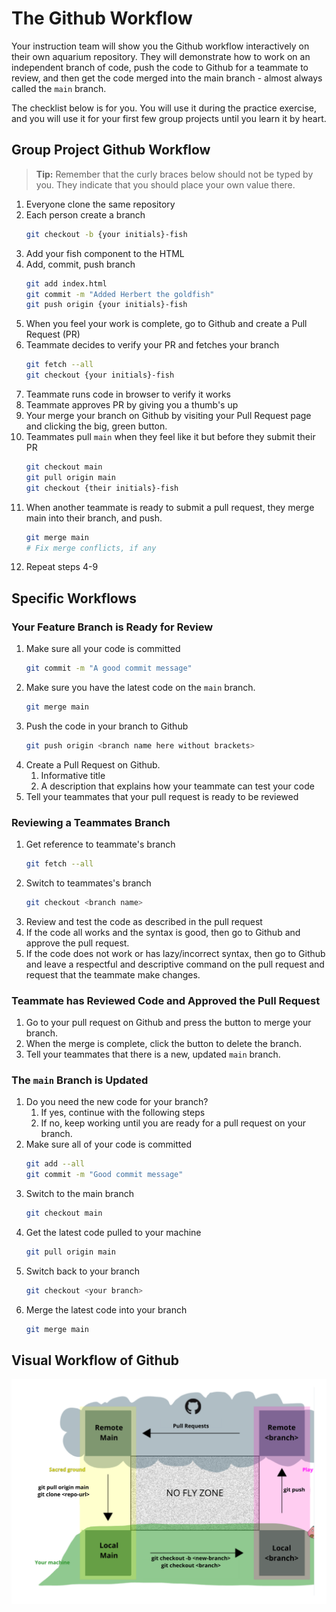# The Github Workflow

Your instruction team will show you the Github workflow interactively on their own aquarium repository. They will demonstrate how to work on an independent branch of code, push the code to Github for a teammate to review, and then get the code merged into the main branch - almost always called the `main` branch.

The checklist below is for you. You will use it during the practice exercise, and you will use it for your first few group projects until you learn it by heart.

## Group Project Github Workflow

> **Tip:** Remember that the curly braces below should not be typed by you. They indicate that you should place your own value there.

1. Everyone clone the same repository
1. Each person create a branch
    ```sh
    git checkout -b {your initials}-fish
    ```
1. Add your fish component to the HTML
1. Add, commit, push branch
    ```sh
    git add index.html
    git commit -m "Added Herbert the goldfish"
    git push origin {your initials}-fish
    ```
1. When you feel your work is complete, go to Github and create a Pull Request (PR)
1. Teammate decides to verify your PR and fetches your branch
    ```sh
    git fetch --all
    git checkout {your initials}-fish
    ```
1. Teammate runs code in browser to verify it works
1. Teammate approves PR by giving you a thumb's up
1. Your merge your branch on Github by visiting your Pull Request page and clicking the big, green button.
1. Teammates pull `main` when they feel like it but before they submit their PR
    ```sh
    git checkout main
    git pull origin main
    git checkout {their initials}-fish
    ```
1. When another teammate is ready to submit a pull request, they merge main into their branch, and push.
    ```sh
    git merge main
    # Fix merge conflicts, if any
    ```
1. Repeat steps 4-9

## Specific Workflows

### Your Feature Branch is Ready for Review

1. Make sure all your code is committed
    ```sh
    git commit -m "A good commit message"
    ```
1. Make sure you have the latest code on the `main` branch.
    ```sh
    git merge main
    ```
1. Push the code in your branch to Github
    ```sh
    git push origin <branch name here without brackets>
    ```
1. Create a Pull Request on Github.
    1. Informative title
    1. A description that explains how your teammate can test your code
1. Tell your teammates that your pull request is ready to be reviewed

### Reviewing a Teammates Branch

1. Get reference to teammate's branch
    ```sh
    git fetch --all
    ```
1. Switch to teammates's branch
    ```sh
    git checkout <branch name>
    ```
1. Review and test the code as described in the pull request
1. If the code all works and the syntax is good, then go to Github and approve the pull request.
1. If the code does not work or has lazy/incorrect syntax, then go to Github and leave a respectful and descriptive command on the pull request and request that the teammate make changes.

### Teammate has Reviewed Code and Approved the Pull Request

1. Go to your pull request on Github and press the button to merge your branch.
1. When the merge is complete, click the button to delete the branch.
1. Tell your teammates that there is a new, updated `main` branch.

### The `main` Branch is Updated

1. Do you need the new code for your branch?
    1. If yes, continue with the following steps
    1. If no, keep working until you are ready for a pull request on your branch.
1. Make sure all of your code is committed
    ```sh
    git add --all
    git commit -m "Good commit message"
1. Switch to the main branch
    ```sh
    git checkout main
    ```
1. Get the latest code pulled to your machine
    ```sh
    git pull origin main
    ```
1. Switch back to your branch
    ```sh
    git checkout <your branch>
    ```
1. Merge the latest code into your branch
    ```sh
    git merge main
    ```
## Visual Workflow of Github

![](./images/github-workflow.png)